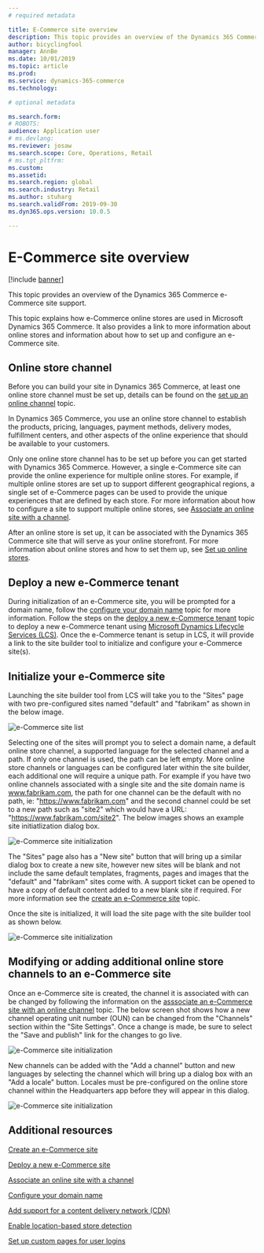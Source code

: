```yaml
---
# required metadata

title: E-Commerce site overview
description: This topic provides an overview of the Dynamics 365 Commerce e-Commerce site support.
author: bicyclingfool
manager: AnnBe
ms.date: 10/01/2019
ms.topic: article
ms.prod: 
ms.service: dynamics-365-commerce
ms.technology: 

# optional metadata

ms.search.form: 
# ROBOTS: 
audience: Application user
# ms.devlang: 
ms.reviewer: josaw
ms.search.scope: Core, Operations, Retail
# ms.tgt_pltfrm: 
ms.custom: 
ms.assetid: 
ms.search.region: global
ms.search.industry: Retail
ms.author: stuharg
ms.search.validFrom: 2019-09-30
ms.dyn365.ops.version: 10.0.5

---
```


# E-Commerce site overview

[!include [banner](includes/banner.md)]

This topic provides an overview of the Dynamics 365 Commerce e-Commerce site support.

This topic explains how e-Commerce online stores are used in Microsoft Dynamics 365 Commerce. It also provides a link to more information about online stores and information about how to set up and configure an e-Commerce site.

## Online store channel
Before you can build your site in Dynamics 365 Commerce, at least one online store channel must be set up, details can be found on the [set up an online channel](channel-setup-online) topic. 

In Dynamics 365 Commerce, you use an online store channel to establish the products, pricing, languages, payment methods, delivery modes, fulfillment centers, and other aspects of the online experience that should be available to your customers.

Only one online store channel has to be set up before you can get started with Dynamics 365 Commerce. However, a single e-Commerce site can provide the online experience for multiple online stores. For example, if multiple online stores are set up to support different geographical regions, a single set of e-Commerce pages can be used to provide the unique experiences that are defined by each store. For more information about how to configure a site to support multiple online stores, see [Associate an online site with a channel](associate-site-online-store.md).

After an online store is set up, it can be associated with the Dynamics 365 Commerce site that will serve as your online storefront. For more information about online stores and how to set them up, see [Set up online stores](https://docs.microsoft.com/dynamics365/unified-operations/retail/online-stores).

## Deploy a new e-Commerce tenant
During initialization of an e-Commerce site, you will be prompted for a domain name, follow the [configure your domain name](configure-your-domain-name.md) topic for more information.  Follow the steps on the [deploy a new e-Commerce tenant](deploy-ecommerce-site) topic to deploy a new e-Commerce tenant using [Microsoft Dynamics Lifecycle Services (LCS)](https://docs.microsoft.com/en-us/dynamics365/unified-operations/dev-itpro/lifecycle-services/lcs-user-guide).  Once the e-Commerce tenant is setup in LCS, it will provide a link to the site builder tool to initialize and configure your e-Commerce site(s).

## Initialize your e-Commerce site
Launching the site builder tool from LCS will take you to the "Sites" page with two pre-configured sites named "default" and "fabrikam" as shown in the below image.

![e-Commerce site list](media/e-commerce-site-01.png)

Selecting one of the sites will prompt you to select a domain name, a default online store channel, a supported language for the selected channel and a path.  If only one channel is used, the path can be left empty.  More online store channels or languages can be configured later within the site builder, each additional one will require a unique path.  For example if you have two online channels associated with a single site and the site domain name is www.fabrikam.com, the path for one channel can be the default with no path, ie: "https://www.fabrikam.com" and the second channel could be set to a new path such as "site2" which would have a URL: "https://www.fabrikam.com/site2".  The below images shows an example site initiatlization dialog box.

![e-Commerce site initialization](media/e-commerce-site-02.png)

The "Sites" page also has a "New site" button that will bring up a similar dialog box to create a new site, however new sites will be blank and not include the same default templates, fragments, pages and images that the "default" and "fabrikam" sites come with.  A support ticket can be opened to have a copy of default content added to a new blank site if required.  For more information see the [create an e-Commerce site](create-ecommerce-site.md) topic.

Once the site is initialized, it will load the site page with the site builder tool as shown below.

![e-Commerce site initialization](media/e-commerce-site-03.png)

## Modifying or adding additional online store channels to an e-Commerce site
Once an e-Commerce site is created, the channel it is associated with can be changed by following the information on the [asssociate an e-Commerce site with an online channel](associate-site-online-store.md) topic.  The below screen shot shows how a new channel operating unit number (OUN) can be changed from the "Channels" section within the "Site Settings".  Once a change is made, be sure to select the "Save and publish" link for the changes to go live.  

![e-Commerce site initialization](media/e-commerce-site-04.png)

New channels can be added with the "Add a channel" button and new languages by selecting the channel which will bring up a dialog box with an "Add a locale" button.  Locales must be pre-configured on the online store channel within the Headquarters app before they will appear in this dialog.

![e-Commerce site initialization](media/e-commerce-site-05.png)





## Additional resources

[Create an e-Commerce site](create-ecommerce-site.md)

[Deploy a new e-Commerce site](deploy-ecommerce-site.md)

[Associate an online site with a channel](associate-site-online-store.md)

[Configure your domain name](configure-your-domain-name.md)

[Add support for a content delivery network (CDN)](add-cdn-support.md)

[Enable location-based store detection](enable-store-detection.md)

[Set up custom pages for user logins](custom-pages-user-logins.md)
